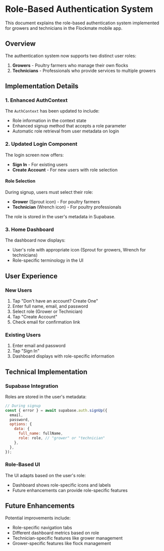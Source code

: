 # Role-Based Authentication System

This document explains the role-based authentication system implemented for growers and technicians in the Flockmate mobile app.

## Overview

The authentication system now supports two distinct user roles:
1. **Growers** - Poultry farmers who manage their own flocks
2. **Technicians** - Professionals who provide services to multiple growers

## Implementation Details

### 1. Enhanced AuthContext

The `AuthContext` has been updated to include:
- Role information in the context state
- Enhanced signup method that accepts a role parameter
- Automatic role retrieval from user metadata on login

### 2. Updated Login Component

The login screen now offers:
- **Sign In** - For existing users
- **Create Account** - For new users with role selection

#### Role Selection
During signup, users must select their role:
- **Grower** (Sprout icon) - For poultry farmers
- **Technician** (Wrench icon) - For poultry professionals

The role is stored in the user's metadata in Supabase.

### 3. Home Dashboard

The dashboard now displays:
- User's role with appropriate icon (Sprout for growers, Wrench for technicians)
- Role-specific terminology in the UI

## User Experience

### New Users
1. Tap "Don't have an account? Create One"
2. Enter full name, email, and password
3. Select role (Grower or Technician)
4. Tap "Create Account"
5. Check email for confirmation link

### Existing Users
1. Enter email and password
2. Tap "Sign In"
3. Dashboard displays with role-specific information

## Technical Implementation

### Supabase Integration
Roles are stored in the user's metadata:
```javascript
// During signup
const { error } = await supabase.auth.signUp({
  email,
  password,
  options: {
    data: {
      full_name: fullName,
      role: role, // "grower" or "technician"
    },
  },
});
```

### Role-Based UI
The UI adapts based on the user's role:
- Dashboard shows role-specific icons and labels
- Future enhancements can provide role-specific features

## Future Enhancements

Potential improvements include:
- Role-specific navigation tabs
- Different dashboard metrics based on role
- Technician-specific features like grower management
- Grower-specific features like flock management